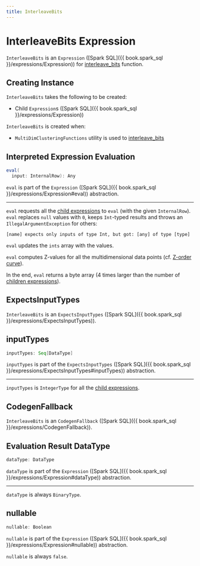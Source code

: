 ```yaml
---
title: InterleaveBits
---
```


# InterleaveBits Expression

`InterleaveBits` is an `Expression` ([Spark SQL]({{ book.spark_sql }}/expressions/Expression)) for [interleave_bits](MultiDimClusteringFunctions.md#interleave_bits) function.

## Creating Instance

`InterleaveBits` takes the following to be created:

* <span id="children"> Child `Expression`s ([Spark SQL]({{ book.spark_sql }}/expressions/Expression))

`InterleaveBits` is created when:

* `MultiDimClusteringFunctions` utility is used to [interleave_bits](MultiDimClusteringFunctions.md#interleave_bits)

## <span id="eval"> Interpreted Expression Evaluation

```scala
eval(
  input: InternalRow): Any
```

`eval` is part of the `Expression` ([Spark SQL]({{ book.spark_sql }}/expressions/Expression#eval)) abstraction.

---

`eval` requests all the [child expressions](#children) to `eval` (with the given `InternalRow`). `eval` replaces `null` values with `0`, keeps `Int`-typed results and throws an `IllegalArgumentException` for others:

```text
[name] expects only inputs of type Int, but got: [any] of type [type]
```

`eval` updates the `ints` array with the values.

`eval` computes Z-values for all the multidimensional data points (cf. [Z-order curve](https://en.wikipedia.org/wiki/Z-order_curve)).

In the end, `eval` returns a byte array (4 times larger than the number of [children expressions](#children)).

## <span id="ExpectsInputTypes"> ExpectsInputTypes

`InterleaveBits` is an `ExpectsInputTypes` ([Spark SQL]({{ book.spark_sql }}/expressions/ExpectsInputTypes)).

## <span id="inputTypes"> inputTypes

```scala
inputTypes: Seq[DataType]
```

`inputTypes` is part of the `ExpectsInputTypes` ([Spark SQL]({{ book.spark_sql }}/expressions/ExpectsInputTypes#inputTypes)) abstraction.

---

`inputTypes` is `IntegerType` for all the [child expressions](#children).

## <span id="CodegenFallback"> CodegenFallback

`InterleaveBits` is an `CodegenFallback` ([Spark SQL]({{ book.spark_sql }}/expressions/CodegenFallback)).

## <span id="dataType"> Evaluation Result DataType

```scala
dataType: DataType
```

`dataType` is part of the `Expression` ([Spark SQL]({{ book.spark_sql }}/expressions/Expression#dataType)) abstraction.

---

`dataType` is always `BinaryType`.

## <span id="nullable"> nullable

```scala
nullable: Boolean
```

`nullable` is part of the `Expression` ([Spark SQL]({{ book.spark_sql }}/expressions/Expression#nullable)) abstraction.

`nullable` is always `false`.
